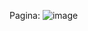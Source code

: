 Pagina:
![image](https://github.com/OmarAlvrz/FastAPI-Example/assets/127577075/5e290278-d202-4122-96bf-99cdef4dd867)
